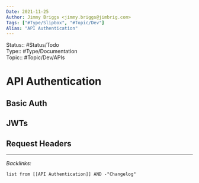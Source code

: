 ```yaml
---
Date: 2021-11-25
Author: Jimmy Briggs <jimmy.briggs@jimbrig.com>
Tags: ["#Type/Slipbox", "#Topic/Dev"]
Alias: "API Authentication"
---
```


Status:: #Status/Todo  
Type:: #Type/Documentation  
Topic:: #Topic/Dev/APIs  

# API Authentication


## Basic Auth

## JWTs

## Request Headers

***



*Backlinks:*

```dataview
list from [[API Authentication]] AND -"Changelog"
```